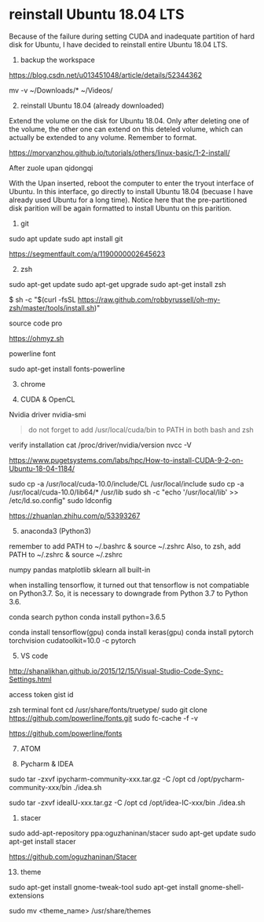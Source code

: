 
# reinstall Ubuntu 18.04 LTS

Because of the failure during setting CUDA and inadequate partition of hard disk for Ubuntu, I have decided to reinstall entire Ubuntu 18.04 LTS. 


1. backup the workspace


https://blog.csdn.net/u013451048/article/details/52344362

mv  -v ~/Downloads/* ~/Videos/

2. reinstall Ubuntu 18.04 (already downloaded)

Extend the volume on the disk for Ubuntu 18.04.
Only after deleting one of the volume, the other one can extend on this deteled volume, which can actually be extended to any volume. Remember to format.

https://morvanzhou.github.io/tutorials/others/linux-basic/1-2-install/

After zuole upan qidongqi

With the Upan inserted, reboot the computer to enter the tryout interface of Ubuntu. In this interface, go directly to install Ubuntu 18.04 (becuase I have already used Ubuntu for a long time). Notice here that the pre-partitioned disk parition will be again formatted to install Ubuntu on this parition. 

1. git

sudo apt update
sudo apt install git

https://segmentfault.com/a/1190000002645623

2. zsh

sudo apt-get update
sudo apt-get upgrade
sudo apt-get install zsh

$ sh -c "$(curl -fsSL https://raw.github.com/robbyrussell/oh-my-zsh/master/tools/install.sh)"

source code pro


https://ohmyz.sh

powerline font

sudo apt-get install fonts-powerline


3. chrome



4. CUDA & OpenCL

Nvidia driver 
nvidia-smi

> do not forget to add /usr/local/cuda/bin to PATH in both bash and zsh

verify installation 
cat /proc/driver/nvidia/version
nvcc -V

https://www.pugetsystems.com/labs/hpc/How-to-install-CUDA-9-2-on-Ubuntu-18-04-1184/

sudo cp -a /usr/local/cuda-10.0/include/CL /usr/local/include
sudo cp -a /usr/local/cuda-10.0/lib64/* /usr/lib
sudo sh -c "echo '/usr/local/lib' >> /etc/ld.so.config"
sudo ldconfig

https://zhuanlan.zhihu.com/p/53393267

5. anaconda3 (Python3)

remember to add PATH to ~/.bashrc & source ~/.zshrc
Also, to zsh, add PATH to ~/.zshrc & source ~/.zshrc

numpy pandas matplotlib sklearn all built-in

when installing tensorflow, it turned out that tensorflow is not compatiable on Python3.7. So, it is necessary to downgrade from Python 3.7 to Python 3.6.

conda search python
conda install python=3.6.5

conda install tensorflow(gpu) 
conda install keras(gpu)
conda install pytorch torchvision cudatoolkit=10.0 -c pytorch


5. VS code

http://shanalikhan.github.io/2015/12/15/Visual-Studio-Code-Sync-Settings.html

access token 
gist id

zsh terminal font
cd /usr/share/fonts/truetype/
sudo git clone https://github.com/powerline/fonts.git
sudo fc-cache -f -v



https://github.com/powerline/fonts

7. ATOM 

8. Pycharm & IDEA

sudo tar -zxvf ipycharm-community-xxx.tar.gz -C /opt
cd /opt/pycharm-community-xxx/bin
./idea.sh

sudo tar -zxvf ideaIU-xxx.tar.gz -C /opt
cd /opt/idea-IC-xxx/bin
./idea.sh


1.  stacer

sudo add-apt-repository ppa:oguzhaninan/stacer
sudo apt-get update
sudo apt-get install stacer

https://github.com/oguzhaninan/Stacer

13. theme

sudo apt-get install gnome-tweak-tool
sudo apt-get install gnome-shell-extensions

sudo mv <theme_name> /usr/share/themes

